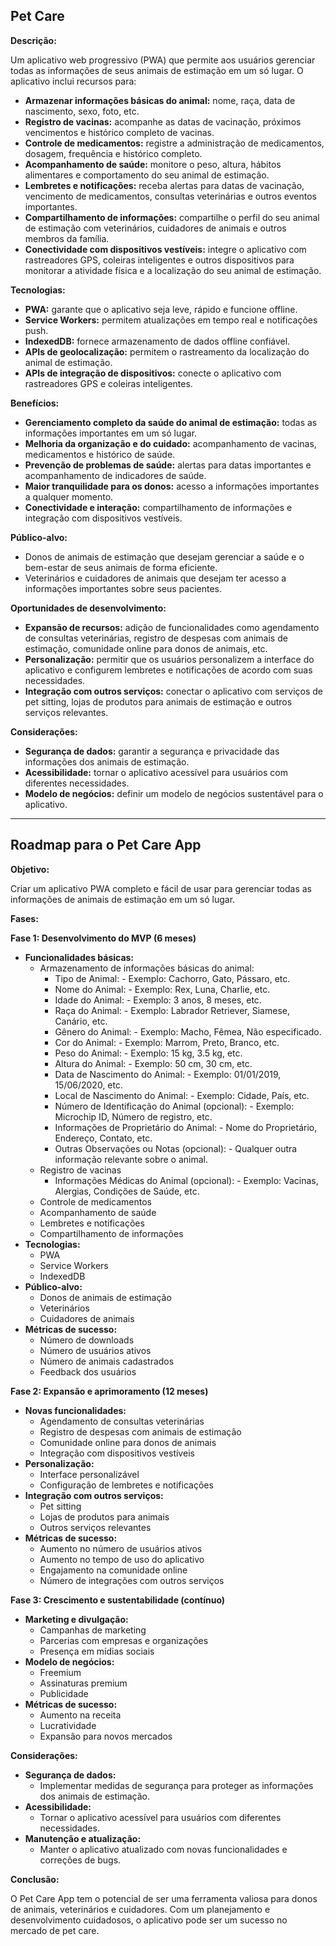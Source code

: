 ## Pet Care

**Descrição:**

Um aplicativo web progressivo (PWA) que permite aos usuários gerenciar todas as informações de seus animais de estimação em um só lugar. O aplicativo inclui recursos para:

- **Armazenar informações básicas do animal:** nome, raça, data de nascimento, sexo, foto, etc.
- **Registro de vacinas:** acompanhe as datas de vacinação, próximos vencimentos e histórico completo de vacinas.
- **Controle de medicamentos:** registre a administração de medicamentos, dosagem, frequência e histórico completo.
- **Acompanhamento de saúde:** monitore o peso, altura, hábitos alimentares e comportamento do seu animal de estimação.
- **Lembretes e notificações:** receba alertas para datas de vacinação, vencimento de medicamentos, consultas veterinárias e outros eventos importantes.
- **Compartilhamento de informações:** compartilhe o perfil do seu animal de estimação com veterinários, cuidadores de animais e outros membros da família.
- **Conectividade com dispositivos vestíveis:** integre o aplicativo com rastreadores GPS, coleiras inteligentes e outros dispositivos para monitorar a atividade física e a localização do seu animal de estimação.

**Tecnologias:**

- **PWA:** garante que o aplicativo seja leve, rápido e funcione offline.
- **Service Workers:** permitem atualizações em tempo real e notificações push.
- **IndexedDB:** fornece armazenamento de dados offline confiável.
- **APIs de geolocalização:** permitem o rastreamento da localização do animal de estimação.
- **APIs de integração de dispositivos:** conecte o aplicativo com rastreadores GPS e coleiras inteligentes.

**Benefícios:**

- **Gerenciamento completo da saúde do animal de estimação:** todas as informações importantes em um só lugar.
- **Melhoria da organização e do cuidado:** acompanhamento de vacinas, medicamentos e histórico de saúde.
- **Prevenção de problemas de saúde:** alertas para datas importantes e acompanhamento de indicadores de saúde.
- **Maior tranquilidade para os donos:** acesso a informações importantes a qualquer momento.
- **Conectividade e interação:** compartilhamento de informações e integração com dispositivos vestíveis.

**Público-alvo:**

- Donos de animais de estimação que desejam gerenciar a saúde e o bem-estar de seus animais de forma eficiente.
- Veterinários e cuidadores de animais que desejam ter acesso a informações importantes sobre seus pacientes.

**Oportunidades de desenvolvimento:**

- **Expansão de recursos:** adição de funcionalidades como agendamento de consultas veterinárias, registro de despesas com animais de estimação, comunidade online para donos de animais, etc.
- **Personalização:** permitir que os usuários personalizem a interface do aplicativo e configurem lembretes e notificações de acordo com suas necessidades.
- **Integração com outros serviços:** conectar o aplicativo com serviços de pet sitting, lojas de produtos para animais de estimação e outros serviços relevantes.

**Considerações:**

- **Segurança de dados:** garantir a segurança e privacidade das informações dos animais de estimação.
- **Acessibilidade:** tornar o aplicativo acessível para usuários com diferentes necessidades.
- **Modelo de negócios:** definir um modelo de negócios sustentável para o aplicativo.

---

## Roadmap para o Pet Care App

**Objetivo:**

Criar um aplicativo PWA completo e fácil de usar para gerenciar todas as informações de animais de estimação em um só lugar.

**Fases:**

**Fase 1: Desenvolvimento do MVP (6 meses)**

- **Funcionalidades básicas:**
    - Armazenamento de informações básicas do animal:
        - Tipo de Animal: - Exemplo: Cachorro, Gato, Pássaro, etc.
        - Nome do Animal: - Exemplo: Rex, Luna, Charlie, etc.
        - Idade do Animal: - Exemplo: 3 anos, 8 meses, etc.
        - Raça do Animal: - Exemplo: Labrador Retriever, Siamese, Canário, etc.
        - Gênero do Animal: - Exemplo: Macho, Fêmea, Não especificado.
        - Cor do Animal: - Exemplo: Marrom, Preto, Branco, etc.
        - Peso do Animal: - Exemplo: 15 kg, 3.5 kg, etc.
        - Altura do Animal: - Exemplo: 50 cm, 30 cm, etc.
        - Data de Nascimento do Animal: - Exemplo: 01/01/2019, 15/06/2020, etc.
        - Local de Nascimento do Animal: - Exemplo: Cidade, País, etc.
        - Número de Identificação do Animal (opcional): - Exemplo: Microchip ID, Número de registro, etc.
        - Informações de Proprietário do Animal: - Nome do Proprietário, Endereço, Contato, etc.
        - Outras Observações ou Notas (opcional): - Qualquer outra informação relevante sobre o animal.
    - Registro de vacinas
        - Informações Médicas do Animal (opcional): - Exemplo: Vacinas, Alergias, Condições de Saúde, etc. 
    - Controle de medicamentos
    - Acompanhamento de saúde
    - Lembretes e notificações
    - Compartilhamento de informações
- **Tecnologias:**
    - PWA
    - Service Workers
    - IndexedDB
- **Público-alvo:**
    - Donos de animais de estimação
    - Veterinários
    - Cuidadores de animais
- **Métricas de sucesso:**
    - Número de downloads
    - Número de usuários ativos
    - Número de animais cadastrados
    - Feedback dos usuários

**Fase 2: Expansão e aprimoramento (12 meses)**

- **Novas funcionalidades:**
    - Agendamento de consultas veterinárias
    - Registro de despesas com animais de estimação
    - Comunidade online para donos de animais
    - Integração com dispositivos vestíveis
- **Personalização:**
    - Interface personalizável
    - Configuração de lembretes e notificações
- **Integração com outros serviços:**
    - Pet sitting
    - Lojas de produtos para animais
    - Outros serviços relevantes
- **Métricas de sucesso:**
    - Aumento no número de usuários ativos
    - Aumento no tempo de uso do aplicativo
    - Engajamento na comunidade online
    - Número de integrações com outros serviços

**Fase 3: Crescimento e sustentabilidade (contínuo)**

- **Marketing e divulgação:**
    - Campanhas de marketing
    - Parcerias com empresas e organizações
    - Presença em mídias sociais
- **Modelo de negócios:**
    - Freemium
    - Assinaturas premium
    - Publicidade
- **Métricas de sucesso:**
    - Aumento na receita
    - Lucratividade
    - Expansão para novos mercados

**Considerações:**

- **Segurança de dados:**
    - Implementar medidas de segurança para proteger as informações dos animais de estimação.
- **Acessibilidade:**
    - Tornar o aplicativo acessível para usuários com diferentes necessidades.
- **Manutenção e atualização:**
    - Manter o aplicativo atualizado com novas funcionalidades e correções de bugs.

**Conclusão:**

O Pet Care App tem o potencial de ser uma ferramenta valiosa para donos de animais, veterinários e cuidadores. Com um planejamento e desenvolvimento cuidadosos, o aplicativo pode ser um sucesso no mercado de pet care.
